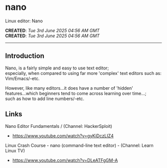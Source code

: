 # nano
Linux editor: Nano

**CREATED**: *Tue 3rd June 2025 04:56 AM GMT*  
**CREATED**: *Tue 3rd June 2025 04:56 AM GMT*  

-----

## Introduction

Nano, is a fairly simple and easy to use text editor;  
especially, when compared to using far more 'complex' text editors such as: Vim/Emacs/-etc.  

However, like many editors...it does have a number of 'hidden' features...which beginners tend to come across learning over time...;  
such as how to add line numbers/-etc.

## Links

Nano Editor Fundamentals / (Channel: HackerSploit)  
- https://www.youtube.com/watch?v=gyKiDczLIZ4

Linux Crash Course - nano (command-line text editor) - (Channel: Learn Linux TV)  
- https://www.youtube.com/watch?v=DLeATFgGM-A
